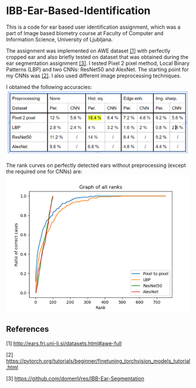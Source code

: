 # IBB-Ear-Based-Identification
 
This is a code for ear based user identification  assignment, which was a part of Image based biometry course at Faculty of Computer and Information Science, University of Ljubljana.

The assignment was implemented on AWE dataset [[1]](#1) with perfectly cropped ear and also briefly tested on dataset that was obtained during the ear segmentation assignment [[3]](#3). I tested Pixel 2 pixel method, Local Binary Patterns (LBP) and two CNNs: ResNet50 and AlexNet. The starting point for my CNNs was [[2]](#2). I also used different image preprocessing techniques.

I obtained the following accuracies:
![](accuracies.PNG)

The rank curves on perfectly detected ears without preprocessing (except the required one for CNNs) are:
![](Ranks.png)

## References

<a id="1">[1]</a>
http://ears.fri.uni-lj.si/datasets.html#awe-full

<a id="2">[2]</a>
https://pytorch.org/tutorials/beginner/finetuning_torchvision_models_tutorial.html

<a id="3">[3]</a>
https://github.com/domenVres/IBB-Ear-Segmentation
